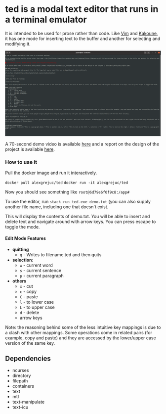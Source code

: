 # ted is a modal text editor that runs in a terminal emulator

It is intended to be used for prose rather than code. Like [Vim](https://www.vim.org/about.php) and [Kakoune](https://kakoune.org/), it has one mode for inserting text to the buffer and another for selecting and modifying it.

![A screenshot of this README being viewed with ted](docs/img/ted.png)

A 70-second demo video is available [here](https://media.oregonstate.edu/media/t/1_01l6076t) and a report on the design of the project is available [here](docs/report.pdf).

### How to use it

Pull the docker image and run it interactively.

`docker pull alexgrejuc/ted`
`docker run -it alexgrejuc/ted`

Now you should see something like `root@6d79e6f0f9c8:/app#`

To use the editor, run `stack run ted-exe demo.txt` (you can also supply another file name, including one that doesn't exist.

This will display the contents of demo.txt. You will be able to insert and delete text and navigate around with arrow keys. You can press escape to toggle the mode.

#### Edit Mode Features
  * **quitting**
    * `q` - Writes to filename.ted and then quits
  * **selection:**
    * `w` - current word
    * `s` - current sentence
    * `p` - current paragraph
  * **others**
    * `x` - cut
    * `c` - copy
    * `C` - paste
    * `l` - to lower case
    * `L` - to upper case
    * `d` - delete
    * arrow keys

Note: the reasoning behind some of the less intuitive key mappings is due to a clash with other mappings. Some operations come in related pairs (for example, copy and paste) and they are accessed by the lower/upper case version of the same key.

## Dependencies
- ncurses
- directory
- filepath
- containers
- text
- mtl
- text-manipulate
- text-icu

